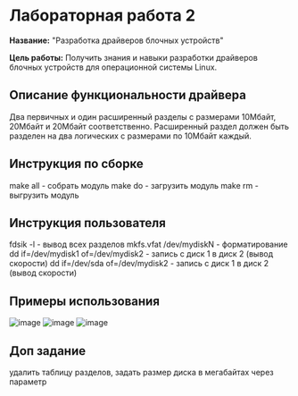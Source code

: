 # Лабораторная работа 2

**Название:** "Разработка драйверов блочных устройств"

**Цель работы:** Получить знания и навыки разработки драйверов блочных 
устройств для операционной системы Linux.

## Описание функциональности драйвера
Два первичных и один расширенный разделы с размерами 
10Мбайт, 20Мбайт и 20Мбайт соответственно. Расширенный 
раздел должен быть разделен на два логических с размерами 
по 10Мбайт каждый.


## Инструкция по сборке
make all - собрать модуль
make do - загрузить модуль
make rm - выгрузить модуль

## Инструкция пользователя
fdsik -l  - вывод всех разделов
mkfs.vfat /dev/mydiskN - форматирование 
dd if=/dev/mydisk1 of=/dev/mydisk2 - запись с диск 1 в диск 2 (вывод скорости)
dd if=/dev/sda of=/dev/mydisk2 - запись с диск 1 в диск 2 (вывод скорости)

## Примеры использования
![image](https://user-images.githubusercontent.com/55399599/164241974-f4d695f9-1d44-47fa-9d02-e452a9dd0e56.png)
![image](https://user-images.githubusercontent.com/55399599/164242050-8d2548bc-cbc0-48b6-9b26-143c70c0a902.png)
![image](https://user-images.githubusercontent.com/55399599/164242157-367136c2-9d6f-475d-9295-a852c2049d6e.png)

## Доп задание 
удалить таблицу разделов, задать размер диска в мегабайтах через параметр
